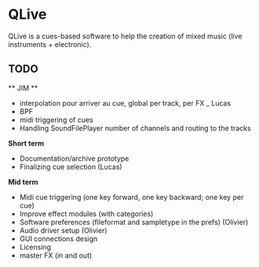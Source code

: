 QLive
=====

QLive is a cues-based software to help the creation of mixed music 
(live instruments + electronic).
  
TODO
----

** JIM **

- interpolation pour arriver au cue, global per track, per FX _ Lucas
- BPF
- midi triggering of cues
- Handling SoundFilePlayer number of channels and routing to the tracks 


**Short term**

- Documentation/archive prototype
- Finalizing cue selection (Lucas)


**Mid term**

- Midi cue triggering (one key forward, one key backward; one key per cue)
- Improve effect modules (with categories)
- Software preferences (fileformat and sampletype in the prefs) (Olivier)
- Audio driver setup (Olivier)
- GUI connections design
- Licensing
- master FX (in and out)



